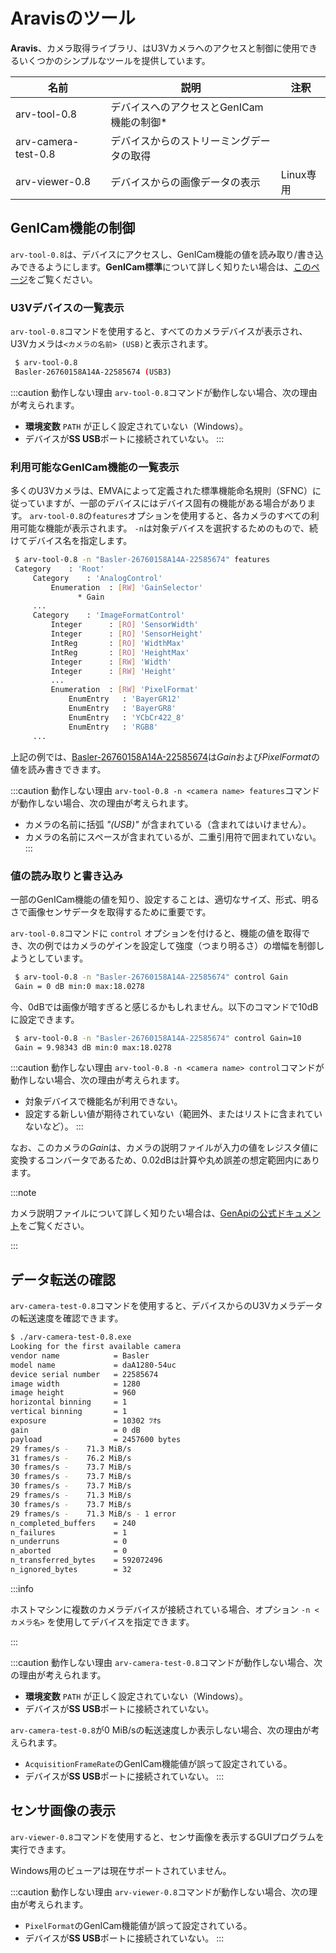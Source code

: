 # Aravisのツール

**Aravis**、カメラ取得ライブラリ、はU3Vカメラへのアクセスと制御に使用できるいくつかのシンプルなツールを提供しています。

| 名前 | 説明 | 注釈 |
| --------   | ------- | ------- |
| arv-tool-0.8 | デバイスへのアクセスとGenICam機能の制御* |
| arv-camera-test-0.8 | デバイスからのストリーミングデータの取得 |
| arv-viewer-0.8 | デバイスからの画像データの表示 | Linux専用|

## GenICam機能の制御

`arv-tool-0.8`は、デバイスにアクセスし、GenICam機能の値を読み取り/書き込みできるようにします。**GenICam標準**について詳しく知りたい場合は、[このページ](../../lessons/camera)をご覧ください。

### U3Vデバイスの一覧表示

`arv-tool-0.8`コマンドを使用すると、すべてのカメラデバイスが表示され、U3Vカメラは`<カメラの名前> (USB)`と表示されます。

```bash title="arv-tool-0.8"
 $ arv-tool-0.8 
 Basler-26760158A14A-22585674 (USB3)
 ```

:::caution 動作しない理由
`arv-tool-0.8`コマンドが動作しない場合、次の理由が考えられます。
* **環境変数** `PATH` が正しく設定されていない（Windows）。
* デバイスが**SS USB**ポートに接続されていない。
:::

### 利用可能なGenICam機能の一覧表示

多くのU3Vカメラは、EMVAによって定義された標準機能命名規則（SFNC）に従っていますが、一部のデバイスにはデバイス固有の機能がある場合があります。 `arv-tool-0.8`の`features`オプションを使用すると、各カメラのすべての利用可能な機能が表示されます。 `-n`は対象デバイスを選択するためのもので、続けてデバイス名を指定します。

```bash title="arv-tool-0.8 -n <camera name> features"
 $ arv-tool-0.8 -n "Basler-26760158A14A-22585674" features
 Category    : 'Root'
     Category    : 'AnalogControl'
         Enumeration  : [RW] 'GainSelector'
               * Gain
     ...
     Category    : 'ImageFormatControl'
         Integer      : [RO] 'SensorWidth'
         Integer      : [RO] 'SensorHeight'
         IntReg       : [RO] 'WidthMax'
         IntReg       : [RO] 'HeightMax'
         Integer      : [RW] 'Width'
         Integer      : [RW] 'Height'
         ...
         Enumeration  : [RW] 'PixelFormat'
             EnumEntry   : 'BayerGR12'
             EnumEntry   : 'BayerGR8'
             EnumEntry   : 'YCbCr422_8'
             EnumEntry   : 'RGB8'
     ...
 ```

上記の例では、[Basler-26760158A14A-22585674](https://www.baslerweb.com/en/products/cameras/area-scan-cameras/dart/daa1280-54uc-cs-mount/)は*Gain*および*PixelFormat*の値を読み書きできます。

:::caution 動作しない理由
`arv-tool-0.8 -n <camera name> features`コマンドが動作しない場合、次の理由が考えられます。
* カメラの名前に括弧 *"(USB)"* が含まれている（含まれてはいけません）。
* カメラの名前にスペースが含まれているが、二重引用符で囲まれていない。
:::

### 値の読み取りと書き込み

一部のGenICam機能の値を知り、設定することは、適切なサイズ、形式、明るさで画像センサデータを取得するために重要です。

`arv-tool-0.8`コマンドに `control` オプションを付けると、機能の値を取得でき、次の例ではカメラのゲインを設定して強度（つまり明るさ）の増幅を制御しようとしています。

```bash title="arv-tool-0.8 -n <camera name> control <feature name>"
 $ arv-tool-0.8 -n "Basler-26760158A14A-22585674" control Gain
 Gain = 0 dB min:0 max:18.0278
 ```

今、0dBでは画像が暗すぎると感じるかもしれません。以下のコマンドで10dBに設定できます。

```bash title="arv-tool-0.8 -n <camera name> control <feature name>=<new value>"
 $ arv-tool-0.8 -n "Basler-26760158A14A-22585674" control Gain=10
 Gain = 9.98343 dB min:0 max:18.0278
 ```

:::caution 動作しない理由
`arv-tool-0.8 -n <camera name> control`コマンドが動作しない場合、次の理由が考えられます。
* 対象デバイスで機能名が利用できない。
* 設定する新しい値が期待されていない（範囲外、またはリストに含まれていないなど）。
:::

なお、このカメラの*Gain*は、カメラの説明ファイルが入力の値をレジスタ値に変換するコンバータであるため、0.02dBは計算や丸め誤差の想定範囲内にあります。

:::note

カメラ説明ファイルについて詳しく知りたい場合は、[GenApiの公式ドキュメント](https://www.emva.org/standards-technology/genicam/introduction-new/)をご覧ください。

:::

## データ転送の確認

`arv-camera-test-0.8`コマンドを使用すると、デバイスからのU3Vカメラデータの転送速度を確認できます。

```bash title="arv-camera-test-0.8 -n <camera name>"
$ ./arv-camera-test-0.8.exe
Looking for the first available camera
vendor name            = Basler
model name             = daA1280-54uc
device serial number   = 22585674
image width            = 1280
image height           = 960
horizontal binning     = 1
vertical binning       = 1
exposure               = 10302 ﾂｵs
gain                   = 0 dB
payload                = 2457600 bytes
29 frames/s -    71.3 MiB/s
31 frames/s -    76.2 MiB/s
30 frames/s -    73.7 MiB/s
30 frames/s -    73.7 MiB/s
30 frames/s -    73.7 MiB/s
29 frames/s -    71.3 MiB/s
30 frames/s -    73.7 MiB/s
29 frames/s -    71.3 MiB/s - 1 error
n_completed_buffers    = 240
n_failures             = 1
n_underruns            = 0
n_aborted              = 0
n_transferred_bytes    = 592072496
n_ignored_bytes        = 32
```

:::info

ホストマシンに複数のカメラデバイスが接続されている場合、オプション `-n <カメラ名>` を使用してデバイスを指定できます。

:::

:::caution 動作しない理由
`arv-camera-test-0.8`コマンドが動作しない場合、次の理由が考えられます。
* **環境変数** `PATH` が正しく設定されていない（Windows）。
* デバイスが**SS USB**ポートに接続されていない。

`arv-camera-test-0.8`が0 MiB/sの転送速度しか表示しない場合、次の理由が考えられます。
* `AcquisitionFrameRate`のGenICam機能値が誤って設定されている。
* デバイスが**SS USB**ポートに接続されていない。
:::

## センサ画像の表示

`arv-viewer-0.8`コマンドを使用すると、センサ画像を表示するGUIプログラムを実行できます。

Windows用のビューアは現在サポートされていません。

:::caution 動作しない理由
`arv-viewer-0.8`コマンドが動作しない場合、次の理由が考えられます。
* `PixelFormat`のGenICam機能値が誤って設定されている。
* デバイスが**SS USB**ポートに接続されていない。
:::
